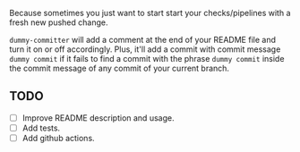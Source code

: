 Because sometimes you just want to start start your checks/pipelines with a fresh new pushed change.

`dummy-committer` will add a comment at the end of your README file and turn it on or off accordingly. Plus, it'll add a commit with commit message `dummy commit` if it fails to find a commit with the phrase `dummy commit` inside the commit message of any commit of your current branch.

## TODO

- [ ] Improve README description and usage.
- [ ] Add tests.
- [ ] Add github actions.
<!-- dummy commit: on -->

